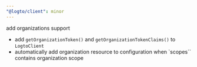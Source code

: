 ```yaml
---
"@logto/client": minor
---
```


add organizations support

- add `getOrganizationToken()` and `getOrganizationTokenClaims()` to `LogtoClient`
- automatically add organization resource to configuration when `scopes`` contains organization scope
